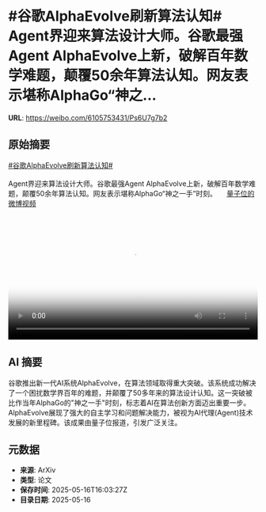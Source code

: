# #谷歌AlphaEvolve刷新算法认知# Agent界迎来算法设计大师。谷歌最强Agent AlphaEvolve上新，破解百年数学难题，颠覆50余年算法认知。网友表示堪称AlphaGo“神之...

**URL**: https://weibo.com/6105753431/Ps6U7g7b2

## 原始摘要

<a href="https://m.weibo.cn/search?containerid=231522type%3D1%26t%3D10%26q%3D%23%E8%B0%B7%E6%AD%8CAlphaEvolve%E5%88%B7%E6%96%B0%E7%AE%97%E6%B3%95%E8%AE%A4%E7%9F%A5%23&amp;extparam=%23%E8%B0%B7%E6%AD%8CAlphaEvolve%E5%88%B7%E6%96%B0%E7%AE%97%E6%B3%95%E8%AE%A4%E7%9F%A5%23" data-hide=""><span class="surl-text">#谷歌AlphaEvolve刷新算法认知#</span></a> <br><br>Agent界迎来算法设计大师。谷歌最强Agent AlphaEvolve上新，破解百年数学难题，颠覆50余年算法认知。网友表示堪称AlphaGo“神之一手”时刻。 <a href="https://video.weibo.com/show?fid=1034:5166996799553599" data-hide=""><span class="url-icon"><img style="width: 1rem;height: 1rem" src="https://h5.sinaimg.cn/upload/2015/09/25/3/timeline_card_small_video_default.png" referrerpolicy="no-referrer"></span><span class="surl-text">量子位的微博视频</span></a> <br clear="both"><div style="clear: both"></div><video controls="controls" poster="https://tvax1.sinaimg.cn/orj480/006Fd7o3gy1i1hihzechij30u01hcjyi.jpg" style="width: 100%"><source src="https://f.video.weibocdn.com/o0/0FytlYnQlx08oibU18Nq01041200mc1m0E010.mp4?label=mp4_720p&amp;template=720x1280.24.0&amp;ori=0&amp;ps=1CwnkDw1GXwCQx&amp;Expires=1747414930&amp;ssig=kv3K1106Ss&amp;KID=unistore,video"><source src="https://f.video.weibocdn.com/o0/qWFRITB6lx08oibTLneU01041200dBLG0E010.mp4?label=mp4_hd&amp;template=540x960.24.0&amp;ori=0&amp;ps=1CwnkDw1GXwCQx&amp;Expires=1747414930&amp;ssig=yYpOgqbs4J&amp;KID=unistore,video"><source src="https://f.video.weibocdn.com/o0/Y3yPDhOXlx08oibT7ZIY010412007rTZ0E010.mp4?label=mp4_ld&amp;template=360x640.24.0&amp;ori=0&amp;ps=1CwnkDw1GXwCQx&amp;Expires=1747414930&amp;ssig=2Fjg1Y%2FyWp&amp;KID=unistore,video"><p>视频无法显示，请前往<a href="https://video.weibo.com/show?fid=1034%3A5166996799553599" target="_blank" rel="noopener noreferrer">微博视频</a>观看。</p></video>

## AI 摘要

谷歌推出新一代AI系统AlphaEvolve，在算法领域取得重大突破。该系统成功解决了一个困扰数学界百年的难题，并颠覆了50多年来的算法设计认知。这一突破被比作当年AlphaGo的"神之一手"时刻，标志着AI在算法创新方面迈出重要一步。AlphaEvolve展现了强大的自主学习和问题解决能力，被视为AI代理(Agent)技术发展的新里程碑。该成果由量子位报道，引发广泛关注。

## 元数据

- **来源**: ArXiv
- **类型**: 论文
- **保存时间**: 2025-05-16T16:03:27Z
- **目录日期**: 2025-05-16
